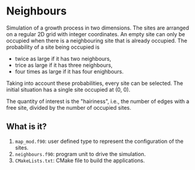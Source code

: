 # Neighbours

Simulation of a growth process in two dimensions.  The sites are arranged on a
regular 2D grid with integer coordinates. An empty site can only be occupied
when there is a neighbouring site that is already occupied.  The probability of
a site being occupied is
* twice as large if it has two neighbours,
* trice as large if it has three neighbours,
* four times as large if it has four enighbours.

Taking into account these probabilities, every site can be selected.  The
initial situation has a single site occupied at (0, 0).

The quantity of interest is the "hairiness", i.e., the number of edges
with a free site, divided by the number of occupied sites.


## What is it?

1. `map_mod.f90`: user defined type to represent the configuration of the
sites.
1. `neighbours.f90`: program unit to drive the simulation.
1. `CMakeLists.txt`: CMake file to build the applications.
